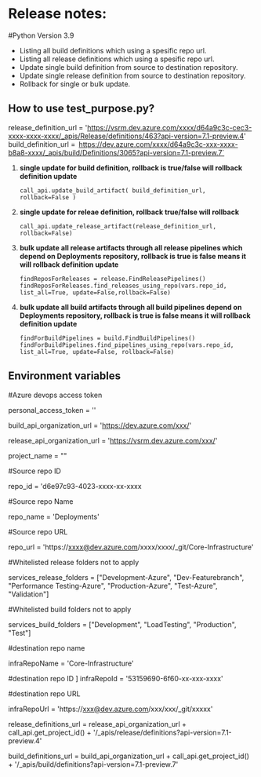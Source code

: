 # Release notes:
#Python Version 3.9

 - Listing all build definitions which using a spesific repo url.
 - Listing all release definitions which using a spesific repo url.
 - Update single build definition from source to destination repository.
 - Update single release definition  from source to destination repository.
 - Rollback for single or bulk update.

## How to use test_purpose.py?

   release_definition_url = 'https://vsrm.dev.azure.com/xxxx/d64a9c3c-cec3-xxxx-xxxx-xxxx/_apis/Release/definitions/463?api-version=7.1-preview.4'
   build_definition_url =` `https://dev.azure.com/xxxx/d64a9c3c-xxx-xxxx-b8a8-xxxx/_apis/build/Definitions/3065?api-version=7.1-preview.7`

 1. **single update for build definition, rollback is true/false  will rollback definition update**

        call_api.update_build_artifact( build_definition_url, rollback=False )
   

 2. **single update for releae definition, rollback true/false will  rollback**

       `call_api.update_release_artifact(release_definition_url, rollback=False)`

 3. **bulk update all release artifacts through all release pipelines which depend on Deployments repository, rollback is true is false means it will rollback definition update**

        findReposForReleases = release.FindReleasePipelines()
        findReposForReleases.find_releases_using_repo(vars.repo_id, list_all=True, update=False,rollback=False)

 4. **bulk update all build artifacts through all build pipelines depend on Deployments repository, rollback is true is false means it will rollback definition update**

     `findForBuildPipelines = build.FindBuildPipelines()
findForBuildPipelines.find_pipelines_using_repo(vars.repo_id, list_all=True, update=False, rollback=False)`

  ## Environment variables
 
#Azure devops access token

personal_access_token = ''  

build_api_organization_url = 'https://dev.azure.com/xxx/'

release_api_organization_url = 'https://vsrm.dev.azure.com/xxx/'

project_name = ""

#Source repo ID

repo_id = 'd6e97c93-4023-xxxx-xx-xxxx

#Source repo Name

repo_name = 'Deployments'

#Source repo URL

repo_url = 'https://xxxx@dev.azure.com/xxxx/xxxx/_git/Core-Infrastructure'

#Whitelisted release folders not to apply

services_release_folders = ["Development-Azure", "Dev-Featurebranch", "Performance Testing-Azure", "Production-Azure", "Test-Azure", "Validation"]

#Whitelisted build folders not to apply

services_build_folders = ["Development", "LoadTesting", "Production", "Test"]

#destination repo name

infraRepoName = 'Core-Infrastructure'

#destination repo ID
]
infraRepoId = '53159690-6f60-xx-xxx-xxxx'

#destination repo URL

infraRepoUrl = 'https://xxx@dev.azure.com/xxx/xxx/_git/xxxxx'

release_definitions_url = release_api_organization_url + call_api.get_project_id() + '/_apis/release/definitions?api-version=7.1-preview.4'

build_definitions_url = build_api_organization_url + call_api.get_project_id() + '/_apis/build/definitions?api-version=7.1-preview.7'
